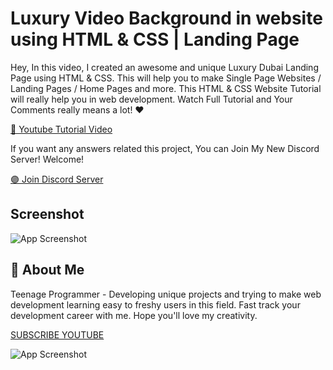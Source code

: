 
# Luxury Video Background in website using HTML & CSS | Landing Page

Hey,
In this video, I created an awesome and unique Luxury Dubai Landing Page using HTML & CSS. This will help you to make Single Page Websites / Landing Pages / Home Pages and more. This HTML & CSS Website Tutorial will really help you in web development.
Watch Full Tutorial and Your Comments really means a lot! ❤



[🔴 Youtube Tutorial Video](https://youtu.be/dhXmiOCzPRo)


If you want any answers related this project, You can Join My New Discord Server!
Welcome!

[🟣 Join Discord Server](https://discord.gg/G5zDJbVpMx)




## Screenshot

![App Screenshot](https://i.ibb.co/MBWJ46g/thumbnail.png)


## 🚀 About Me
Teenage Programmer - Developing unique projects and trying to make web development learning easy to freshy users in this field. Fast track your development career with me. Hope you'll love my creativity.


[SUBSCRIBE YOUTUBE](https://www.youtube.com/channel/UCHpW7UyMQf0SXpdO0obb1ig)


![App Screenshot](https://yt3.ggpht.com/oGB27ubPR1zD7eqatjSUZRnMqdr1WAV6g3wC39d-G0hFTIrkzq0FK5_Z9sgAGQsTHEzOOgSw=s88-c-k-c0x00ffffff-no-rj)